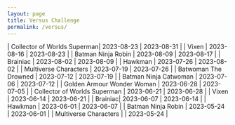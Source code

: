 ```yaml
---
layout: page
title: Versus Challenge
permalink: /versus/
---
```


| Collector of Worlds Superman| 2023-08-23 | 2023-08-31 |
| Vixen | 2023-08-16 | 2023-08-23 |
| Batman Ninja Robin | 2023-08-09 | 2023-08-17 |
| Brainiac | 2023-08-02 | 2023-08-09 |
| Hawkman | 2023-07-26 | 2023-08-02 |
| Multiverse Characters | 2023-07-19 | 2023-07-26 |
| Batwoman The Drowned | 2023-07-12 | 2023-07-19 |
| Batman Ninja Catwoman | 2023-07-06 | 2023-07-12 |
| Golden Armour Wonder Woman | 2023-06-28 | 2023-07-05 |
| Collector of Worlds Superman | 2023-06-21 | 2023-06-28 |
| Vixen | 2023-06-14 | 2023-06-21 |
| Brainiac| 2023-06-07 | 2023-06-14 |
| Hawkman | 2023-06-01 | 2023-06-07 |
| Batman Ninja Robin | 2023-05-24 |  2023-06-01 |
| Multiverse Characters | | 2023-05-24 |
